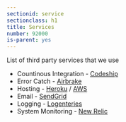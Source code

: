```yaml
---
sectionid: service
sectionclass: h1
title: Services
number: 92000
is-parent: yes
---
```


List of third party services that we use

* Countinous Integration - [Codeship](http://codesnip.io)
* Error Catch - [Airbrake](https://airbrake.io)
* Hosting - [Heroku](http://heroku.com) / [AWS](http://aws.amazon.com)
* Email - [SendGrid](https://sendgrid.com)
* Logging - [Logenteries](https://logentries.com)
* System Monitoring - [New Relic](https://newrelic.com)